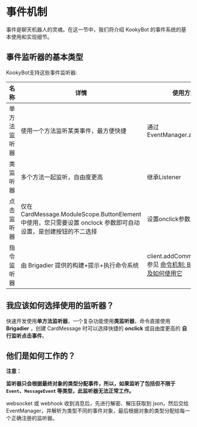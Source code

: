 # 事件机制

事件是聊天机器人的灵魂。在这一节中，我们将介绍 KookyBot 的事件系统的基本使用和实现细节。

## 事件监听器的基本类型

KookyBot支持这些事件监听器:

| 名称 | 详情 | 使用方法 |
|------|------|----------|
| 单方法监听器 | 使用一个方法监听某类事件，最方便快捷 | 通过 EventManager.addListener |
| 类监听器 | 多个方法一起监听，自由度更高 | 继承Listener |
| 点击监听器 | 仅在 CardMessage.ModuleScope.ButtonElement 中使用，您只需要设置 onclock 参数即可自动设置，是创建按钮的不二选择 | 设置onclick参数即可 |
| 指令监听器 | 由 Brigadier 提供的构建+提示+执行命令系统 | client.addCommand<br/>参见 [命令机制: Brigadier 以及如何使用它](../command) |

## 我应该如何选择使用的监听器？

快速开发使用**单方法监听器**，一个复杂功能使用**类监听器**，命令直接使用 **Brigadier** ，创建 CardMessage 时可以选择快捷的 **onclick** 或自由度更高的 **自行监听点击事件**。

## 他们是如何工作的？

**注意：**

**监听器只会根据最终对象的类型分配事件，所以，如果监听了包括但不限于 `Event`、`MessageEvent` 等类型，此监听器无法正常工作。**

websocket 或 webhook 收到消息后，先进行解密、解压获取到 json，然后交给 EventManager，并解析为类型不同的事件对象，最后根据对象的类型分配给每一个正确注册的监听器。

